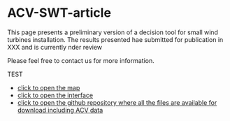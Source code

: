 # ACV-SWT-article
This page presents a preliminary version of a decision tool for small wind turbines installation. 
The results presented hae submitted for publication in XXX and is currently nder review

Please feel free to contact us for more information.

TEST
- [click to open the map](./map/map_generation.html)
- [click to open the interface](./interface/trace_animation_bokeh.html)
- [click to open the github repository where all the files are available for download including ACV data](https://github.com/vlechappe/ACV-SWT-article)

